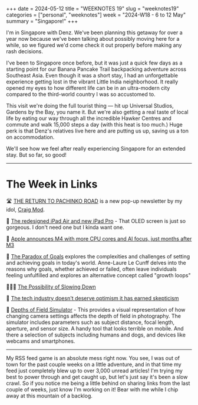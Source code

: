 +++
date = 2024-05-12
title = "WEEKNOTES 19"
slug = "weeknotes19"
categories = ["personal", "weeknotes"]
week = "2024-W18 - 6 to 12 May"
summary = "Singapore!"
+++

I'm in Singapore with Denz. We've been planning this getaway for over a year now because we've been talking about possibly moving here for a while, so we figured we'd come check it out properly before making any rash decisions.

I've been to Singapore once before, but it was just a quick few days as a starting point for our Banana Pancake Trail backpacking adventure across Southeast Asia. Even though it was a short stay, I had an unforgettable experience getting lost in the vibrant Little India neighborhood. It really opened my eyes to how different life can be in an ultra-modern city compared to the third-world country I was so accustomed to.

This visit we're doing the full tourist thing — hit up Universal Studios, Gardens by the Bay, you name it. But we're also getting a real taste of local life by eating our way through all the incredible Hawker Centres and commute and walk 15,000 steps a day (with this heat is too much.) Huge perk is that Denz's relatives live here and are putting us up, saving us a ton on accommodation.

We'll see how we feel after really experiencing Singapore for an extended stay. But so far, so good!

---

# The Week in Links

🛣️ [THE RETURN TO PACHINKO ROAD](https://craigmod.com/ridgeline/186/) is a new pop-up newsletter by my idol, [Craig Mod](https://craigmod.com).

📱 [The redesigned iPad Air and new iPad Pro](https://www.apple.com/ipad-pro) - That OLED screen is just so gorgeous. I don't need one but I kinda want one.

🍎 [Apple announces M4 with more CPU cores and AI focus, just months after M3](https://arstechnica.com/apple/2024/05/apple-announces-m4-with-more-cpu-cores-and-ai-focus-just-months-after-m3/)

🥅 [The Paradox of Goals](https://nesslabs.com/the-paradox-of-goals) explores the complexities and challenges of setting and achieving goals in today's world. Anne-Laure Le Cunff delves into the reasons why goals, whether achieved or failed, often leave individuals feeling unfulfilled and explores an alternative concept called "growth loops"

🧘🏼‍♂️ [The Possibility of Slowing Down](https://zenhabits.net/slow-retreat/)

🚧 [The tech industry doesn't deserve optimism it has earned skepticism](https://coryd.dev/posts/2024/the-tech-industry-doesnt-deserve-optimism-it-has-earned-skepticism/)

📸 [Depths of Field Simulator](https://jherr.github.io/depth-of-field/) - This provides a visual representation of how changing camera settings affects the depth of field in photography. The simulator includes parameters such as subject distance, focal length, aperture, and sensor size. A handy tool that looks terrible on mobile. And there a selection of subjects including humans and dogs, and devices like webcams and smartphones.

---

My RSS feed game is an absolute mess right now. You see, I was out of town for the past couple weeks on a little adventure, and in that time my feed just completely blew up to over 3,000 unread articles! I'm trying my best to power through and get caught up, but let's just say it's been a slow crawl. So if you notice me being a little behind on sharing links from the last couple of weeks, just know I'm working on it! Bear with me while I chip away at this mountain of a backlog.